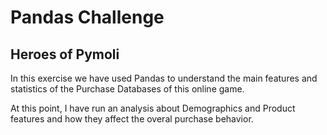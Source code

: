 # Pandas Challenge

## Heroes of Pymoli

In this exercise we have used Pandas to understand the main features and statistics of the Purchase Databases of this online game.

At this point, I have run an analysis about Demographics and Product features and how they affect the overal purchase behavior.
